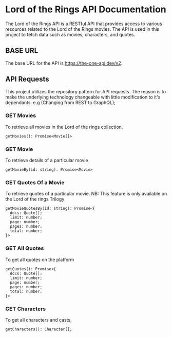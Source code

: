 # Lord of the Rings API Documentation

The Lord of the Rings API is a RESTful API that provides access to various resources related to the Lord of the Rings movies. The API is used in this project to fetch data such as movies, characters, and quotes.

## BASE URL

The base URL for the API is https://the-one-api.dev/v2.

## API Requests

This project utilizes the repository pattern for API requests. The reason is to make the underlying technology changeable with little modification to it's dependants. e.g (Changing from REST to GraphQL);

### GET Movies

To retrieve all movies in the Lord of the rings collection.

```
getMovies(): Promise<Movie[]>
```

### GET Movie

To retrieve details of a particular movie

```
getMovieBy(id: string): Promise<Movie>

```

### GET Quotes Of a Movie

To retrieve quotes of a particular movie. NB: This feature is only available on the Lord of the rings Trilogy

```
getMovieQuotesBy(id: string): Promise<{
  docs: Quote[];
  limit: number;
  page: number;
  pages: number;
  total: number;
}>
```

### GET All Quotes

To get all quotes on the platform

```
getQuotes(): Promise<{
  docs: Quote[];
  limit: number;
  page: number;
  pages: number;
  total: number;
}>
```

### GET Characters

To get all characters and casts, 

```
getCharacters(): Character[];
```